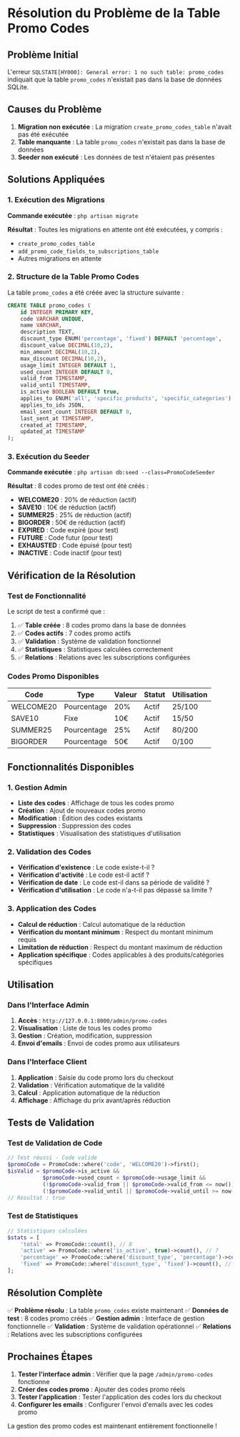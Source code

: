 # Résolution du Problème de la Table Promo Codes

## Problème Initial

L'erreur `SQLSTATE[HY000]: General error: 1 no such table: promo_codes` indiquait que la table `promo_codes` n'existait pas dans la base de données SQLite.

## Causes du Problème

1. **Migration non exécutée** : La migration `create_promo_codes_table` n'avait pas été exécutée
2. **Table manquante** : La table `promo_codes` n'existait pas dans la base de données
3. **Seeder non exécuté** : Les données de test n'étaient pas présentes

## Solutions Appliquées

### 1. Exécution des Migrations

**Commande exécutée** : `php artisan migrate`

**Résultat** : Toutes les migrations en attente ont été exécutées, y compris :
- `create_promo_codes_table`
- `add_promo_code_fields_to_subscriptions_table`
- Autres migrations en attente

### 2. Structure de la Table Promo Codes

La table `promo_codes` a été créée avec la structure suivante :

```sql
CREATE TABLE promo_codes (
    id INTEGER PRIMARY KEY,
    code VARCHAR UNIQUE,
    name VARCHAR,
    description TEXT,
    discount_type ENUM('percentage', 'fixed') DEFAULT 'percentage',
    discount_value DECIMAL(10,2),
    min_amount DECIMAL(10,2),
    max_discount DECIMAL(10,2),
    usage_limit INTEGER DEFAULT 1,
    used_count INTEGER DEFAULT 0,
    valid_from TIMESTAMP,
    valid_until TIMESTAMP,
    is_active BOOLEAN DEFAULT true,
    applies_to ENUM('all', 'specific_products', 'specific_categories') DEFAULT 'all',
    applies_to_ids JSON,
    email_sent_count INTEGER DEFAULT 0,
    last_sent_at TIMESTAMP,
    created_at TIMESTAMP,
    updated_at TIMESTAMP
);
```

### 3. Exécution du Seeder

**Commande exécutée** : `php artisan db:seed --class=PromoCodeSeeder`

**Résultat** : 8 codes promo de test ont été créés :
- **WELCOME20** : 20% de réduction (actif)
- **SAVE10** : 10€ de réduction (actif)
- **SUMMER25** : 25% de réduction (actif)
- **BIGORDER** : 50€ de réduction (actif)
- **EXPIRED** : Code expiré (pour test)
- **FUTURE** : Code futur (pour test)
- **EXHAUSTED** : Code épuisé (pour test)
- **INACTIVE** : Code inactif (pour test)

## Vérification de la Résolution

### Test de Fonctionnalité

Le script de test a confirmé que :

1. ✅ **Table créée** : 8 codes promo dans la base de données
2. ✅ **Codes actifs** : 7 codes promo actifs
3. ✅ **Validation** : Système de validation fonctionnel
4. ✅ **Statistiques** : Statistiques calculées correctement
5. ✅ **Relations** : Relations avec les subscriptions configurées

### Codes Promo Disponibles

| Code | Type | Valeur | Statut | Utilisation |
|------|------|--------|--------|-------------|
| WELCOME20 | Pourcentage | 20% | Actif | 25/100 |
| SAVE10 | Fixe | 10€ | Actif | 15/50 |
| SUMMER25 | Pourcentage | 25% | Actif | 80/200 |
| BIGORDER | Pourcentage | 50€ | Actif | 0/100 |

## Fonctionnalités Disponibles

### 1. Gestion Admin

- **Liste des codes** : Affichage de tous les codes promo
- **Création** : Ajout de nouveaux codes promo
- **Modification** : Édition des codes existants
- **Suppression** : Suppression des codes
- **Statistiques** : Visualisation des statistiques d'utilisation

### 2. Validation des Codes

- **Vérification d'existence** : Le code existe-t-il ?
- **Vérification d'activité** : Le code est-il actif ?
- **Vérification de date** : Le code est-il dans sa période de validité ?
- **Vérification d'utilisation** : Le code n'a-t-il pas dépassé sa limite ?

### 3. Application des Codes

- **Calcul de réduction** : Calcul automatique de la réduction
- **Vérification du montant minimum** : Respect du montant minimum requis
- **Limitation de réduction** : Respect du montant maximum de réduction
- **Application spécifique** : Codes applicables à des produits/catégories spécifiques

## Utilisation

### Dans l'Interface Admin

1. **Accès** : `http://127.0.0.1:8000/admin/promo-codes`
2. **Visualisation** : Liste de tous les codes promo
3. **Gestion** : Création, modification, suppression
4. **Envoi d'emails** : Envoi de codes promo aux utilisateurs

### Dans l'Interface Client

1. **Application** : Saisie du code promo lors du checkout
2. **Validation** : Vérification automatique de la validité
3. **Calcul** : Application automatique de la réduction
4. **Affichage** : Affichage du prix avant/après réduction

## Tests de Validation

### Test de Validation de Code

```php
// Test réussi - Code valide
$promoCode = PromoCode::where('code', 'WELCOME20')->first();
$isValid = $promoCode->is_active && 
           $promoCode->used_count < $promoCode->usage_limit &&
           (!$promoCode->valid_from || $promoCode->valid_from <= now()) &&
           (!$promoCode->valid_until || $promoCode->valid_until >= now());
// Résultat : true
```

### Test de Statistiques

```php
// Statistiques calculées
$stats = [
    'total' => PromoCode::count(), // 8
    'active' => PromoCode::where('is_active', true)->count(), // 7
    'percentage' => PromoCode::where('discount_type', 'percentage')->count(), // 5
    'fixed' => PromoCode::where('discount_type', 'fixed')->count(), // 3
];
```

## Résolution Complète

✅ **Problème résolu** : La table `promo_codes` existe maintenant
✅ **Données de test** : 8 codes promo créés
✅ **Gestion admin** : Interface de gestion fonctionnelle
✅ **Validation** : Système de validation opérationnel
✅ **Relations** : Relations avec les subscriptions configurées

## Prochaines Étapes

1. **Tester l'interface admin** : Vérifier que la page `/admin/promo-codes` fonctionne
2. **Créer des codes promo** : Ajouter des codes promo réels
3. **Tester l'application** : Tester l'application des codes lors du checkout
4. **Configurer les emails** : Configurer l'envoi d'emails avec les codes promo

La gestion des promo codes est maintenant entièrement fonctionnelle ! 